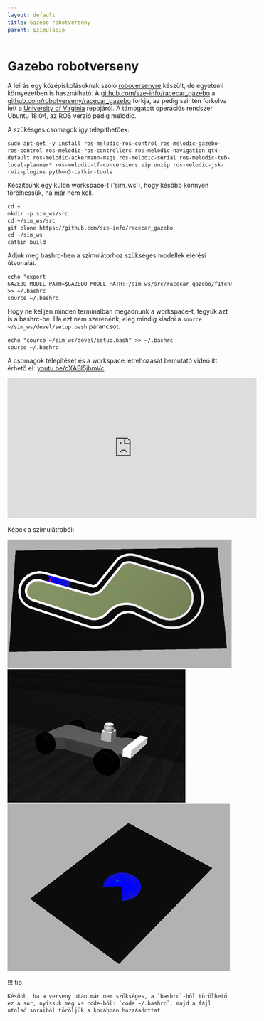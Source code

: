 ```yaml
---
layout: default
title: Gazebo robotverseny
parent: Szimuláció
---
```


# Gazebo robotverseny

A leírás egy középiskolásoknak szóló [roboversenyre](https://robotverseny.github.io/) készült, de egyetemi környezetben is használható. A [github.com/sze-info/racecar_gazebo](https://github.com/sze-info/racecar_gazebo) a [github.com/robotverseny/racecar_gazebo](https://github.com/robotverseny/racecar_gazebo) forkja, az pedig szintén forkolva lett a [University of Virginia](https://github.com/linklab-uva/f1tenth_gtc_tutorial) repojáról. A támogatott operációs rendszer Ubuntu 18.04, az ROS verzió pedig melodic.


A szükésges csomagok így telepíthetőek:

```
sudo apt-get -y install ros-melodic-ros-control ros-melodic-gazebo-ros-control ros-melodic-ros-controllers ros-melodic-navigation qt4-default ros-melodic-ackermann-msgs ros-melodic-serial ros-melodic-teb-local-planner* ros-melodic-tf-conversions zip unzip ros-melodic-jsk-rviz-plugins python3-catkin-tools
```

Készítsünk egy külön workspace-t ('sim_ws'), hogy később könnyen törölhessük, ha már nem kell.

```
cd ~
mkdir -p sim_ws/src
cd ~/sim_ws/src
git clone https://github.com/sze-info/racecar_gazebo
cd ~/sim_ws
catkin build
```

Adjuk meg bashrc-ben a szimulátorhoz szükséges modellek elérési útvonalát.

```
echo "export GAZEBO_MODEL_PATH=$GAZEBO_MODEL_PATH:~/sim_ws/src/racecar_gazebo/f1tenth/virtual/dependencies/racecar_gazebo/models" >> ~/.bashrc
source ~/.bashrc

```

Hogy ne kelljen minden terminalban megadnunk a workspace-t, tegyük azt is a bashrc-be. Ha ezt nem szerenénk, elég mindig kiadni a `source ~/sim_ws/devel/setup.bash` parancsot.

```
echo "source ~/sim_ws/devel/setup.bash" >> ~/.bashrc
source ~/.bashrc
```
A csomagok telepítését és a workspace létrehozását bemutató videó itt érhető el: [youtu.be/cXABl5jbmVc](https://youtu.be/cXABl5jbmVc)

<iframe width="560" height="315" src="https://www.youtube.com/embed/cXABl5jbmVc?rel=0" title="YouTube video player" frameborder="0" allow="accelerometer; autoplay; clipboard-write; encrypted-media; gyroscope; picture-in-picture" allowfullscreen></iframe>


Képek a szimulátroból:

![](https://raw.githubusercontent.com/sze-info/racecar_gazebo/master/assets/images/gazebo_track_race01.png)
![](https://raw.githubusercontent.com/sze-info/racecar_gazebo/master/assets/images/gazebo_robot01.png)
![](https://raw.githubusercontent.com/sze-info/racecar_gazebo/master/assets/images/gazebo_track_empty01.png)

!!! tip

    Később, ha a verseny után már nem szükséges, a `bashrc`-ből törölhető ez a sor, nyissuk meg vs code-ból: `code ~/.bashrc`, majd a fájl utolsó soraiból töröljük a korábban hozzáadottat. 